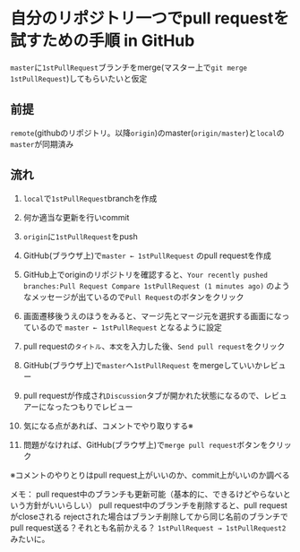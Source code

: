 # 自分のリポジトリ一つでpull requestを試すための手順 in GitHub

`master`に`1stPullRequest`ブランチをmerge(マスター上で`git merge 1stPullRequest`)してもらいたいと仮定

## 前提
`remote`(githubのリポジトリ。以降`origin`)のmaster(`origin/master`)と`local`の`master`が同期済み

## 流れ

1. `local`で`1stPullRequest`branchを作成

2. 何か適当な更新を行いcommit

3. `origin`に`1stPullRequest`をpush

4. GitHub(ブラウザ上)で`master ← 1stPullRequest` のpull requestを作成

5. GitHub上でoriginのリポジトリを確認すると、`Your recently pushed branches:Pull Request Compare 1stPullRequest (1 minutes ago)`
のようなメッセージが出ているので`Pull Request`のボタンをクリック

6. 画面遷移後うえのほうをみると、マージ先とマージ元を選択する画面になっているので `master ← 1stPullRequest` となるように設定

7. pull requestの`タイトル`、`本文`を入力した後、`Send pull request`をクリック

8. GitHub(ブラウザ上)で`master`へ`1stPullRequest` をmergeしていいかレビュー

9. pull requestが作成され`Discussion`タブが開かれた状態になるので、レビュアーになったつもりでレビュー

10. 気になる点があれば、コメントでやり取りする※

11. 問題がなければ、GitHub(ブラウザ上)で`merge pull request`ボタンをクリック


※コメントのやりとりはpull request上がいいのか、commit上がいいのか調べる

メモ：
pull request中のブランチも更新可能（基本的に、できるけどやらないという方針がいいらしい）
pull request中のブランチを削除すると、pull requestがcloseされる
rejectされた場合はブランチ削除してから同じ名前のブランチでpull request送る？それとも名前かえる？
`1stPullRequest → 1stPullRequest2`みたいに。